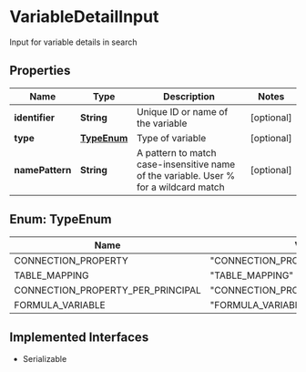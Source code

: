 

# VariableDetailInput

Input for variable details in search

## Properties

| Name | Type | Description | Notes |
|------------ | ------------- | ------------- | -------------|
|**identifier** | **String** | Unique ID or name of the variable |  [optional] |
|**type** | [**TypeEnum**](#TypeEnum) | Type of variable |  [optional] |
|**namePattern** | **String** | A pattern to match case-insensitive name of the variable. User % for a wildcard match |  [optional] |



## Enum: TypeEnum

| Name | Value |
|---- | -----|
| CONNECTION_PROPERTY | &quot;CONNECTION_PROPERTY&quot; |
| TABLE_MAPPING | &quot;TABLE_MAPPING&quot; |
| CONNECTION_PROPERTY_PER_PRINCIPAL | &quot;CONNECTION_PROPERTY_PER_PRINCIPAL&quot; |
| FORMULA_VARIABLE | &quot;FORMULA_VARIABLE&quot; |


## Implemented Interfaces

* Serializable


